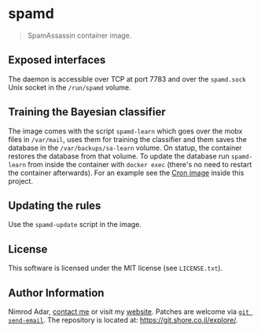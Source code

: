 # spamd

> SpamAssassin container image.

## Exposed interfaces

The daemon is accessible over TCP at port 7783 and over the `spamd.sock` Unix
socket in the `/run/spamd` volume.

## Training the Bayesian classifier

The image comes with the script `spamd-learn` which goes over the mobx files in
`/var/mail`, uses them for training the classifier and them saves the database
in the `/var/backups/sa-learn` volume. On statup, the container restores the
database from that volume. To update the database run `spamd-learn` from inside
the container with `docker exec` (there's no need to restart the container
afterwards). For an example see the [Cron image](../crond) inside this project.

## Updating the rules

Use the `spamd-update` script in the image.

## License

This software is licensed under the MIT license (see `LICENSE.txt`).

## Author Information

Nimrod Adar, [contact me](mailto:nimrod@shore.co.il) or visit my
[website](https://www.shore.co.il/). Patches are welcome via
[`git send-email`](http://git-scm.com/book/en/v2/Git-Commands-Email). The repository
is located at: <https://git.shore.co.il/explore/>.
